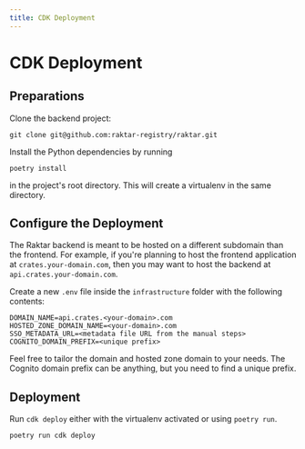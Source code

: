```yaml
---
title: CDK Deployment
---
```


# CDK Deployment

## Preparations

Clone the backend project:

```shell
git clone git@github.com:raktar-registry/raktar.git
```

Install the Python dependencies by running

```shell
poetry install
```

in the project's root directory. This will create a virtualenv in the same directory.

## Configure the Deployment

The Raktar backend is meant to be hosted on a different subdomain than the frontend.
For example, if you're planning to host the frontend application at `crates.your-domain.com`,
then you may want to host the backend at `api.crates.your-domain.com`.

Create a new `.env` file inside the `infrastructure` folder with the following contents:

```dotenv
DOMAIN_NAME=api.crates.<your-domain>.com
HOSTED_ZONE_DOMAIN_NAME=<your-domain>.com
SSO_METADATA_URL=<metadata file URL from the manual steps>
COGNITO_DOMAIN_PREFIX=<unique prefix>
```

Feel free to tailor the domain and hosted zone domain to your needs.
The Cognito domain prefix can be anything, but you need to find a unique prefix.

## Deployment

Run `cdk deploy` either with the virtualenv activated or using `poetry run`.

```shell
poetry run cdk deploy
```